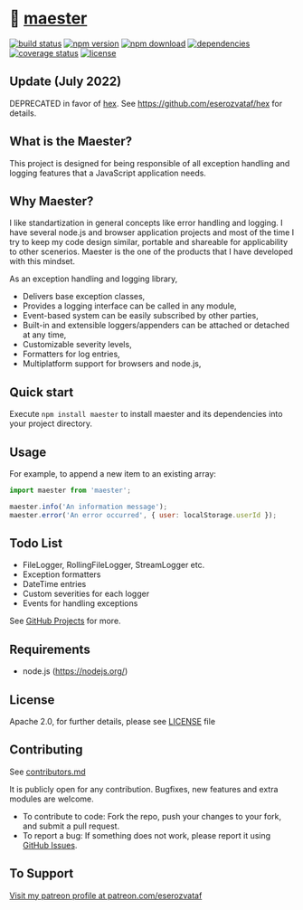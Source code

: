 # 📜 [maester](https://github.com/eserozvataf/maester)

[![build status][build-image]][build-url]
[![npm version][npm-image]][npm-url]
[![npm download][download-image]][npm-url]
[![dependencies][dep-image]][dep-url]
[![coverage status][coverage-image]][coverage-url]
[![license][license-image]][license-url]


## Update (July 2022)

DEPRECATED in favor of [hex](https://github.com/eserozvataf/hex).
See https://github.com/eserozvataf/hex for details.


## What is the Maester?

This project is designed for being responsible of all exception handling and logging features that a JavaScript application needs.


## Why Maester?

I like standartization in general concepts like error handling and logging. I have several node.js and browser application projects and most of the time I try to keep my code design similar, portable and shareable for applicability to other scenerios. Maester is the one of the products that I have developed with this mindset.

As an exception handling and logging library,

- Delivers base exception classes,
- Provides a logging interface can be called in any module,
- Event-based system can be easily subscribed by other parties,
- Built-in and extensible loggers/appenders can be attached or detached at any time,
- Customizable severity levels,
- Formatters for log entries,
- Multiplatform support for browsers and node.js,


## Quick start

Execute `npm install maester` to install maester and its dependencies into your project directory.


## Usage

For example, to append a new item to an existing array:

```js
import maester from 'maester';

maester.info('An information message');
maester.error('An error occurred', { user: localStorage.userId });
```


## Todo List

- FileLogger, RollingFileLogger, StreamLogger etc.
- Exception formatters
- DateTime entries
- Custom severities for each logger
- Events for handling exceptions

See [GitHub Projects](https://github.com/eserozvataf/maester/projects) for more.


## Requirements

* node.js (https://nodejs.org/)


## License

Apache 2.0, for further details, please see [LICENSE](LICENSE) file


## Contributing

See [contributors.md](contributors.md)

It is publicly open for any contribution. Bugfixes, new features and extra modules are welcome.

* To contribute to code: Fork the repo, push your changes to your fork, and submit a pull request.
* To report a bug: If something does not work, please report it using [GitHub Issues](https://github.com/eserozvataf/maester/issues).


## To Support

[Visit my patreon profile at patreon.com/eserozvataf](https://www.patreon.com/eserozvataf)


[build-image]: https://travis-ci.org/eserozvataf/maester.svg?branch=master
[build-url]: https://travis-ci.org/eserozvataf/maester
[npm-image]: https://img.shields.io/npm/v/maester.svg?style=flat-square
[npm-url]: https://www.npmjs.com/package/maester
[download-image]: https://img.shields.io/npm/dt/maester.svg?style=flat-square
[dep-image]: https://img.shields.io/david/eserozvataf/maester.svg?style=flat-square
[dep-url]: https://github.com/eserozvataf/maester
[coverage-image]: https://codecov.io/gh/eserozvataf/maester/branch/master/graph/badge.svg
[coverage-url]: https://codecov.io/gh/eserozvataf/maester
[license-image]: https://img.shields.io/npm/l/maester.svg?style=flat-square
[license-url]: https://github.com/eserozvataf/maester/blob/master/LICENSE

